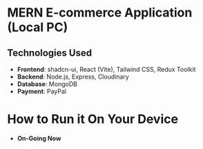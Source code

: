 # MERN E-commerce Application (Local PC)

## Technologies Used

- **Frontend**: shadcn-ui, React (Vite), Tailwind CSS, Redux Toolkit
- **Backend**: Node.js, Express, Cloudinary
- **Database**: MongoDB
- **Payment**: PayPal

# How to Run it On Your Device

- **On-Going Now**